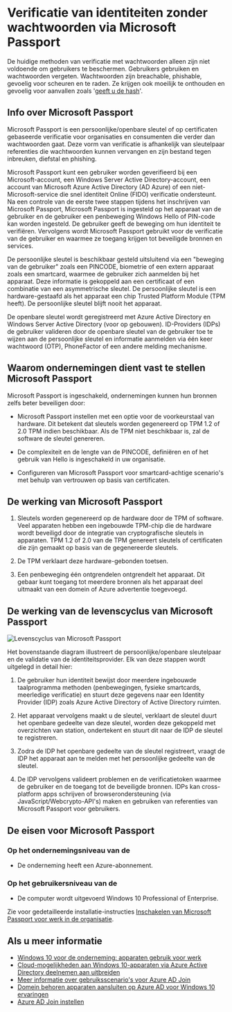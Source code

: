 <properties
    pageTitle="Verificatie van identiteiten zonder wachtwoorden via Microsoft Passport | Microsoft Azure"
    description="Overzicht van Microsoft Passport en extra informatie over het implementeren van Microsoft Passport."
    services="active-directory"
    documentationCenter=""
    authors="femila"
    manager="swadhwa"
    editor=""
    tags="azure-classic-portal"/>

<tags
    ms.service="active-directory"
    ms.workload="identity"
    ms.tgt_pltfrm="na"
    ms.devlang="na"
    ms.topic="article"
    ms.date="09/27/2016"
    ms.author="femila"/>

# <a name="authenticating-identities-without-passwords-through-microsoft-passport"></a>Verificatie van identiteiten zonder wachtwoorden via Microsoft Passport

De huidige methoden van verificatie met wachtwoorden alleen zijn niet voldoende om gebruikers te beschermen. Gebruikers gebruiken en wachtwoorden vergeten. Wachtwoorden zijn breachable, phishable, gevoelig voor scheuren en te raden. Ze krijgen ook moeilijk te onthouden en gevoelig voor aanvallen zoals '[geeft u de hash](https://technet.microsoft.com/dn785092.aspx)'.

## <a name="about-microsoft-passport"></a>Info over Microsoft Passport
Microsoft Passport is een persoonlijke/openbare sleutel of op certificaten gebaseerde verificatie voor organisaties en consumenten die verder dan wachtwoorden gaat. Deze vorm van verificatie is afhankelijk van sleutelpaar referenties die wachtwoorden kunnen vervangen en zijn bestand tegen inbreuken, diefstal en phishing.

 Microsoft Passport kunt een gebruiker worden geverifieerd bij een Microsoft-account, een Windows Server Active Directory-account, een account van Microsoft Azure Active Directory (AD Azure) of een niet-Microsoft-service die snel identiteit Online (FIDO) verificatie ondersteunt. Na een controle van de eerste twee stappen tijdens het inschrijven van Microsoft Passport, Microsoft Passport is ingesteld op het apparaat van de gebruiker en de gebruiker een penbeweging Windows Hello of PIN-code kan worden ingesteld. De gebruiker geeft de beweging om hun identiteit te verifiëren. Vervolgens wordt Microsoft Passport gebruikt voor de verificatie van de gebruiker en waarmee ze toegang krijgen tot beveiligde bronnen en services.

De persoonlijke sleutel is beschikbaar gesteld uitsluitend via een "beweging van de gebruiker" zoals een PINCODE, biometrie of een extern apparaat zoals een smartcard, waarmee de gebruiker zich aanmelden bij het apparaat. Deze informatie is gekoppeld aan een certificaat of een combinatie van een asymmetrische sleutel. De persoonlijke sleutel is een hardware-gestaafd als het apparaat een chip Trusted Platform Module (TPM heeft). De persoonlijke sleutel blijft nooit het apparaat.

De openbare sleutel wordt geregistreerd met Azure Active Directory en Windows Server Active Directory (voor op gebouwen). ID-Providers (IDPs) de gebruiker valideren door de openbare sleutel van de gebruiker toe te wijzen aan de persoonlijke sleutel en informatie aanmelden via één keer wachtwoord (OTP), PhoneFactor of een andere melding mechanisme.

## <a name="why-enterprises-should-adopt-microsoft-passport"></a>Waarom ondernemingen dient vast te stellen Microsoft Passport

Microsoft Passport is ingeschakeld, ondernemingen kunnen hun bronnen zelfs beter beveiligen door:

* Microsoft Passport instellen met een optie voor de voorkeurstaal van hardware. Dit betekent dat sleutels worden gegenereerd op TPM 1.2 of 2.0 TPM indien beschikbaar. Als de TPM niet beschikbaar is, zal de software de sleutel genereren.

* De complexiteit en de lengte van de PINCODE, definiëren en of het gebruik van Hello is ingeschakeld in uw organisatie.

* Configureren van Microsoft Passport voor smartcard-achtige scenario's met behulp van vertrouwen op basis van certificaten.

## <a name="how-microsoft-passport-works"></a>De werking van Microsoft Passport
1. Sleutels worden gegenereerd op de hardware door de TPM of software. Veel apparaten hebben een ingebouwde TPM-chip die de hardware wordt beveiligd door de integratie van cryptografische sleutels in apparaten. TPM 1.2 of 2.0 van de TPM genereert sleutels of certificaten die zijn gemaakt op basis van de gegenereerde sleutels.

2. De TPM verklaart deze hardware-gebonden toetsen.

3. Een penbeweging één ontgrendelen ontgrendelt het apparaat. Dit gebaar kunt toegang tot meerdere bronnen als het apparaat deel uitmaakt van een domein of Azure advertentie toegevoegd.

## <a name="how-the-microsoft-passport-lifecycle-works"></a>De werking van de levenscyclus van Microsoft Passport

![Levenscyclus van Microsoft Passport](./media/active-directory-azureadjoin/active-directory-azureadjoin-microsoft-passport.png)

Het bovenstaande diagram illustreert de persoonlijke/openbare sleutelpaar en de validatie van de identiteitsprovider. Elk van deze stappen wordt uitgelegd in detail hier:

1. De gebruiker hun identiteit bewijst door meerdere ingebouwde taalprogramma methoden (penbewegingen, fysieke smartcards, meerledige verificatie) en stuurt deze gegevens naar een Identity Provider (IDP) zoals Azure Active Directory of Active Directory ruimten.

2. Het apparaat vervolgens maakt u de sleutel, verklaart de sleutel duurt het openbare gedeelte van deze sleutel, worden deze gekoppeld met overzichten van station, ondertekent en stuurt dit naar de IDP de sleutel te registreren.

4. Zodra de IDP het openbare gedeelte van de sleutel registreert, vraagt de IDP het apparaat aan te melden met het persoonlijke gedeelte van de sleutel.

5. De IDP vervolgens valideert problemen en de verificatietoken waarmee de gebruiker en de toegang tot de beveiligde bronnen. IDPs kan cross-platform apps schrijven of browserondersteuning (via JavaScript/Webcrypto-API's) maken en gebruiken van referenties van Microsoft Passport voor gebruikers.

## <a name="the-deployment-requirements-for-microsoft-passport"></a>De eisen voor Microsoft Passport
### <a name="at-the-enterprise-level"></a>Op het ondernemingsniveau van de

* De onderneming heeft een Azure-abonnement.

### <a name="at-the-user-level"></a>Op het gebruikersniveau van de

* De computer wordt uitgevoerd Windows 10 Professional of Enterprise.

Zie voor gedetailleerde installatie-instructies [Inschakelen van Microsoft Passport voor werk in de organisatie](active-directory-azureadjoin-passport-deployment.md).


## <a name="additional-information"></a>Als u meer informatie

* [Windows 10 voor de onderneming: apparaten gebruik voor werk](active-directory-azureadjoin-windows10-devices-overview.md)
* [Cloud-mogelijkheden aan Windows 10-apparaten via Azure Active Directory deelnemen aan uitbreiden](active-directory-azureadjoin-user-upgrade.md)
* [Meer informatie over gebruiksscenario's voor Azure AD Join](active-directory-azureadjoin-deployment-aadjoindirect.md)
* [Domein behoren apparaten aansluiten op Azure AD voor Windows 10 ervaringen](active-directory-azureadjoin-devices-group-policy.md)
* [Azure AD Join instellen](active-directory-azureadjoin-setup.md)
